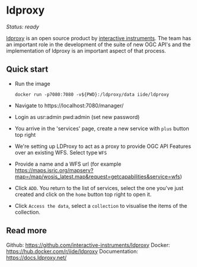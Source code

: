 # ldproxy

*Status: ready*

[ldproxy](https://ldproxy.net) is an open source product by [interactive instruments](interactive-instruments.de). The team has an important role in the development of the suite of new OGC API's and the implementation of ldproxy is an important aspect of that process.

## Quick start

- Run the image

  ```
  docker run -p7080:7080 -v${PWD}:/ldproxy/data iide/ldproxy
  ```

- Navigate to https://localhost:7080/manager/
- Login as usr:admin pwd:admin (set new password)
- You arrive in the 'services' page, create a new service with `plus` button top right
- We're setting up LDProxy to act as a proxy to provide OGC API Features over an existing WFS. Select type `WFS`
- Provide a name and a WFS url (for example https://maps.isric.org/mapserv?map=/map/wosis_latest.map&request=getcapabilities&service=wfs)
- Click `ADD`. You return to the list of services, select the one you've just created and click on the `home` button top right to open it.
- Click `Access the data`, select a `collection` to visualise the items of the collection.

## Read more

Github: https://github.com/interactive-instruments/ldproxy
Docker: https://hub.docker.com/r/iide/ldproxy
Documentation: https://docs.ldproxy.net/